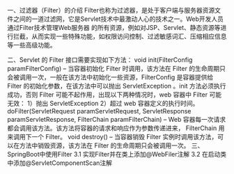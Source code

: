 一、过滤器（Filter）的介绍
Filter也称为过滤器，是处于客户端与服务器资源文件之间的一道过滤网，它是Servlet技术中最激动人心的技术之一。Web开发人员通过Filter技术管理Web服务器
的所有资源，例如对JSP、Servlet、静态资源等进行拦截，从而实现一些特殊功能，如权限访问控制、过滤敏感词汇、压缩相应信息等一些高级功能。

二、Servlet 的 Filter 接口需要实现如下方法：
void init(FilterConfig paramFilterConfig) – 当容器初始化 Filter 时调用，该方法在 Filter 的生命周期只会被调用一次，一般在该方法中初始化一些资源，FilterConfig 是容器提供给 Filter 的初始化参数，在该方法中可以抛出 ServletException 。init 方法必须执行成功，否则 Filter 可能不起作用，出现以下两种情况时，web 容器中 Filter 可能无效： 1）抛出 ServletException 2）超过 web 容器定义的执行时间。
doFilter(ServletRequest paramServletRequest, ServletResponse paramServletResponse, FilterChain paramFilterChain) – Web 容器每一次请求都会调用该方法。该方法将容器的请求和响应作为参数传递进来， FilterChain 用来调用下一个 Filter。
void destroy() – 当容器销毁 Filter 实例时调用该方法，可以在方法中销毁资源，该方法在 Filter 的生命周期只会被调用一次。
三、SpringBoot中使用Filter
3.1 实现Filter并在类上添加@WebFiler注解
3.2 在启动类中添加@ServletComponentScan注解